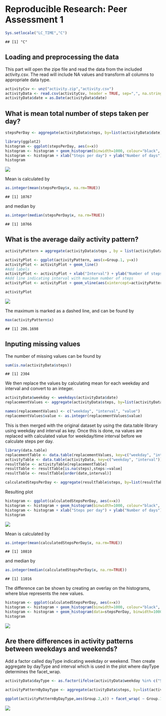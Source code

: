 # Reproducible Research: Peer Assessment 1


```r
Sys.setlocale("LC_TIME","C")
```

```
## [1] "C"
```

## Loading and preprocessing the data
This part will open the zipe file and read the data from the included activity.csv. The read will include NA values and transform all columns to appropriate data type.


```r
activityCsv <- unz("activity.zip","activity.csv")
activityData <- read.csv(activityCsv, header = TRUE, sep=",", na.strings="NA" )
activityData$date = as.Date(activityData$date)
```


## What is mean total number of steps taken per day?

```r
stepsPerDay <- aggregate(activityData$steps, by=list(activityData$date), FUN=sum, na.RM=TRUE)

library(ggplot2)
histogram <- ggplot(stepsPerDay, aes(x=x))
histogram <- histogram + geom_histogram(binwidth=1000, colour="black", fill="lightblue")
histogram <- histogram + xlab("Steps per day") + ylab("Number of days") + ggtitle("Histogram of steps per day")
histogram
```

![](PA1_template_files/figure-html/unnamed-chunk-3-1.png) 

Mean is calculated by  

```r
as.integer(mean(stepsPerDay$x, na.rm=TRUE)) 
```

```
## [1] 10767
```

and median by

```r
as.integer(median(stepsPerDay$x, na.rm=TRUE))
```

```
## [1] 10766
```

## What is the average daily activity pattern?

```r
activityPattern = aggregate(activityData$steps , by = list(activityData$interval), FUN = mean, na.rm=TRUE)  

activityPlot <- ggplot(activityPattern, aes(x=Group.1, y=x)) 
activityPlot <- activityPlot + geom_line()
#Add labels
activityPlot <- activityPlot + xlab("Interval") + ylab("Number of steps") + ggtitle("Time series plot") 
#Add line indicating interval with maximum number of steps
activityPlot <- activityPlot + geom_vline(aes(xintercept=activityPattern[which.max(activityPattern$x),]$Group.1), colour="red", linetype="dashed")

activityPlot
```

![](PA1_template_files/figure-html/unnamed-chunk-6-1.png) 

The maximum is marked as a dashed line, and can be found by  

```r
max(activityPattern$x)
```

```
## [1] 206.1698
```

## Inputing missing values
The number of missing values can be found by

```r
sum(is.na(activityData$steps))
```

```
## [1] 2304
```

We then replace the values by calculating mean for each weekday and interval and convert to an integer.

```r
activityData$weekday <- weekdays(activityData$date)
replacementValues <- aggregate(activityData$steps, by=list(activityData$weekday, activityData$interval), FUN=mean, na.rm=TRUE)

names(replacementValues) <- c("weekday", "interval", "value")
replacementValues$value <- as.integer(replacementValues$value)
```

 This is then merged with the original dataset by using the data.table library using weekday and interval as key. Once this is done, na values are replaced with calculated value for weekday/time interval before we calculate steps per day. 

```r
library(data.table)
replacementTable <- data.table(replacementValues, key=c("weekday", "interval"))
activityTable <- data.table(activityData, key=c("weekday", "interval"))
resultTable <- activityTable[replacementTable]
resultTable <- resultTable[is.na(steps),steps:=value]
resultTable <- resultTable[order(date,interval)]

calculatedStepsPerDay <- aggregate(resultTable$steps, by=list(resultTable$date), FUN=sum, na.RM=TRUE)
```

Resulting plot 

```r
histogram <- ggplot(calculatedStepsPerDay, aes(x=x))
histogram <- histogram + geom_histogram(binwidth=1000, colour="black", fill="lightblue")
histogram <- histogram + xlab("Steps per day") + ylab("Number of days") + ggtitle("Histogram of calculated steps per day")
histogram
```

![](PA1_template_files/figure-html/unnamed-chunk-11-1.png) 

Mean is calculated by  

```r
as.integer(mean(calculatedStepsPerDay$x, na.rm=TRUE)) 
```

```
## [1] 10810
```

and median by

```r
as.integer(median(calculatedStepsPerDay$x, na.rm=TRUE))
```

```
## [1] 11016
```

The difference can be shown by creating an overlay on the histograms, where blue represents the new values. 

```r
histogram <- ggplot(calculatedStepsPerDay, aes(x=x))
histogram <- histogram + geom_histogram(binwidth=1000, colour="black", fill="blue", alpha="0.2")
histogram <- histogram + geom_histogram(data=stepsPerDay, binwidth=1000, colour="black", fill="red", alpha="0.2")
histogram
```

![](PA1_template_files/figure-html/unnamed-chunk-14-1.png) 

## Are there differences in activity patterns between weekdays and weekends?

Add a factor called dayType indicating weekday or weekend. Then create aggregate by dayType and interval which is used in the plot where dayType determines the facet_wrap. 

```r
activityData$dayType <- as.factor(ifelse(activityData$weekday %in% c("Saturday", "Sunday"),"Weekend", "Weekday"))

activityPatternByDayType <- aggregate(activityData$steps, by=list(activityData$dayType, activityData$interval), FUN=mean, na.rm=TRUE)
  
ggplot(activityPatternByDayType,aes(Group.2,x)) + facet_wrap( ~ Group.1, ncol=1) + geom_line(colour="blue") + xlab("Interval") + ylab("Number of steps")
```

![](PA1_template_files/figure-html/unnamed-chunk-15-1.png) 


